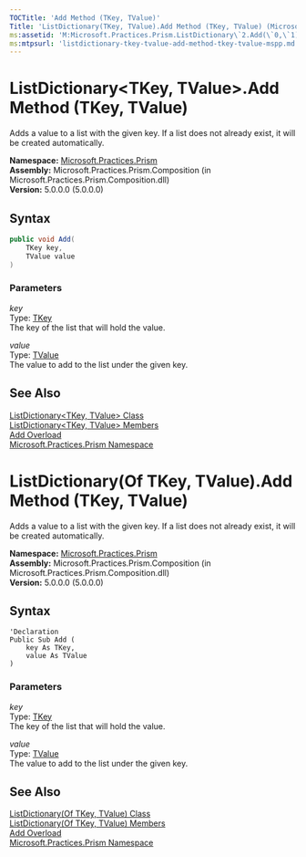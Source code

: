 ```yaml
---
TOCTitle: 'Add Method (TKey, TValue)'
Title: 'ListDictionary(TKey, TValue).Add Method (TKey, TValue) (Microsoft.Practices.Prism)'
ms:assetid: 'M:Microsoft.Practices.Prism.ListDictionary\`2.Add(\`0,\`1)'
ms:mtpsurl: 'listdictionary-tkey-tvalue-add-method-tkey-tvalue-mspp.md'
---
```


# ListDictionary&lt;TKey, TValue&gt;.Add Method (TKey, TValue)

Adds a value to a list with the given key. If a list does not already exist, it will be created automatically.

**Namespace:** [Microsoft.Practices.Prism](/patterns-practices/reference/mspp-namespace)  
**Assembly:** Microsoft.Practices.Prism.Composition (in Microsoft.Practices.Prism.Composition.dll)  
**Version:** 5.0.0.0 (5.0.0.0)

## Syntax

```C#
public void Add(
	TKey key,
	TValue value
)
```

### Parameters

_key_  
Type: [TKey](/patterns-practices/reference/listdictionary-tkey-tvalue-class-mspp)  
The key of the list that will hold the value.

_value_  
Type: [TValue](/patterns-practices/reference/listdictionary-tkey-tvalue-class-mspp)  
The value to add to the list under the given key.

## See Also

[ListDictionary&lt;TKey, TValue&gt; Class](/patterns-practices/reference/listdictionary-tkey-tvalue-class-mspp)  
[ListDictionary&lt;TKey, TValue&gt; Members](/patterns-practices/reference/listdictionary-tkey-tvalue-members-mspp)  
[Add Overload](/patterns-practices/reference/listdictionary-tkey-tvalue-add-method-mspp)  
[Microsoft.Practices.Prism Namespace](/patterns-practices/reference/mspp-namespace)  

# ListDictionary(Of TKey, TValue).Add Method (TKey, TValue)

Adds a value to a list with the given key. If a list does not already exist, it will be created automatically.

**Namespace:** [Microsoft.Practices.Prism](/patterns-practices/reference/mspp-namespace)  
**Assembly:** Microsoft.Practices.Prism.Composition (in Microsoft.Practices.Prism.Composition.dll)  
**Version:** 5.0.0.0 (5.0.0.0)

## Syntax

```VB
'Declaration
Public Sub Add ( 
	key As TKey,
	value As TValue
)
```

### Parameters

_key_  
Type: [TKey](/patterns-practices/reference/listdictionary-tkey-tvalue-class-mspp)  
The key of the list that will hold the value.

_value_  
Type: [TValue](/patterns-practices/reference/listdictionary-tkey-tvalue-class-mspp)  
The value to add to the list under the given key.

## See Also

[ListDictionary(Of TKey, TValue) Class](/patterns-practices/reference/listdictionary-tkey-tvalue-class-mspp)  
[ListDictionary(Of TKey, TValue) Members](/patterns-practices/reference/listdictionary-tkey-tvalue-members-mspp)  
[Add Overload](/patterns-practices/reference/listdictionary-tkey-tvalue-add-method-mspp)  
[Microsoft.Practices.Prism Namespace](/patterns-practices/reference/mspp-namespace)  